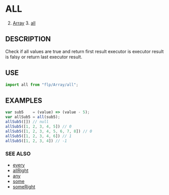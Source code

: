 # ALL

2. [Array](../README.md)
    3. [all](./README.md)

## DESCRIPTION

Check if all values are true and return first result executor is executor result is falsy or return last executor result.


## USE

```javascript
import all from "flp/Array/all";
```

## EXAMPLES

```javascript
var sub5    = (value) => (value - 5);
var allSub5 = all(sub5);
allSub5([]) // null
allSub5([1, 2, 3, 4, 5]) // 0
allSub5([1, 2, 3, 4, 5, 6, 7, 8]) // 0
allSub5([1, 2, 3, 4, 6]) // 1
allSub5([1, 2, 3, 4]) // -1
```

### SEE ALSO

- [every](../every/README.md)
- [allRight](../allRight/README.md)
- [any](../any/README.md)
- [some](../some/README.md)
- [someRight](../someRight/README.md)
